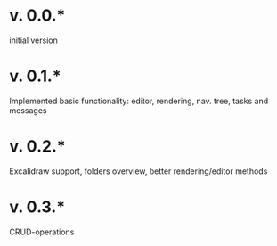 # v. 0.0.*
initial version

# v. 0.1.*
Implemented basic functionality: editor, rendering, nav. tree, tasks and messages

# v. 0.2.*
Excalidraw support, folders overview, better rendering/editor methods

# v. 0.3.*
CRUD-operations
